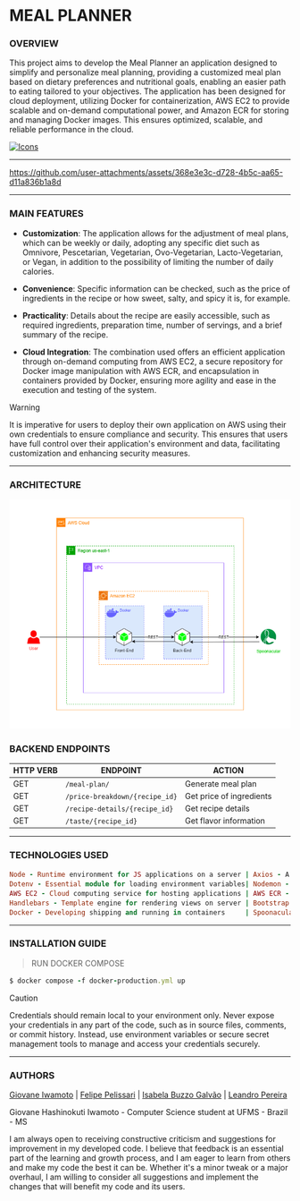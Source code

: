 # MEAL PLANNER

### **OVERVIEW**

This project aims to develop the Meal Planner an application designed to simplify and personalize meal planning, providing a customized meal plan based on dietary preferences and nutritional goals, enabling an easier path to eating tailored to your objectives. The application has been designed for cloud deployment, utilizing Docker for containerization, AWS EC2 to provide scalable and on-demand computational power, and Amazon ECR for storing and managing Docker images. This ensures optimized, scalable, and reliable performance in the cloud.

[![Icons](https://skillicons.dev/icons?i=aws,nodejs,docker,js,bootstrap,html,css&theme=dark)](https://skillicons.dev)

---

https://github.com/user-attachments/assets/368e3e3c-d728-4b5c-aa65-d11a836b1a8d

---

### **MAIN FEATURES**

- **Customization**: The application allows for the adjustment of meal plans, which can be weekly or daily, adopting any specific diet such as Omnivore, Pescetarian, Vegetarian, Ovo-Vegetarian, Lacto-Vegetarian, or Vegan, in addition to the possibility of limiting the number of daily calories.

- **Convenience**: Specific information can be checked, such as the price of ingredients in the recipe or how sweet, salty, and spicy it is, for example.

- **Practicality**: Details about the recipe are easily accessible, such as required ingredients, preparation time, number of servings, and a brief summary of the recipe.

- **Cloud Integration**: The combination used offers an efficient application through on-demand computing from AWS EC2, a secure repository for Docker image manipulation with AWS ECR, and encapsulation in containers provided by Docker, ensuring more agility and ease in the execution and testing of the system.

> [!WARNING]
> It is imperative for users to deploy their own application on AWS using their own credentials to ensure compliance and security. This ensures that users have full control over their application's environment and data, facilitating customization and enhancing security measures.

---

### **ARCHITECTURE**

![AWS Architecture](./docs/architecture.png)

### **BACKEND ENDPOINTS**

| **HTTP VERB** | **ENDPOINT**                   | **ACTION**               |
| ------------- | ------------------------------ | ------------------------ |
| GET           | `/meal-plan/`                  | Generate meal plan       |
| GET           | `/price-breakdown/{recipe_id}` | Get price of ingredients |
| GET           | `/recipe-details/{recipe_id}`  | Get recipe details       |
| GET           | `/taste/{recipe_id}`           | Get flavor information   |

---

### **TECHNOLOGIES USED**

```ruby
Node - Runtime environment for JS applications on a server | Axios - A versatile library for HTTP requests
Dotenv - Essential module for loading environment variables| Nodemon - Automatic restart of Node application
AWS EC2 - Cloud computing service for hosting applications | AWS ECR - Storing Docker container images
Handlebars - Template engine for rendering views on server | Bootstrap - CSS framework for styling web pages
Docker - Developing shipping and running in containers     | Spoonacular - Recipes and nutrition external API
```

---

### **INSTALLATION GUIDE**

> RUN DOCKER COMPOSE

```ruby
$ docker compose -f docker-production.yml up
```

> [!CAUTION]
> Credentials should remain local to your environment only. Never expose your credentials in any part of the code, such as in source files, comments, or commit history. Instead, use environment variables or secure secret management tools to manage and access your credentials securely.

---

### **AUTHORS**

[Giovane Iwamoto](https://github.com/GiovaneIwamoto) | [Felipe Pelissari](https://github.com/FeliPellissari) | [Isabela Buzzo Galvão](https://github.com/isabelabuzzo) | [Leandro Pereira](https://github.com/leojgpereira)

Giovane Hashinokuti Iwamoto - Computer Science student at UFMS - Brazil - MS

I am always open to receiving constructive criticism and suggestions for improvement in my developed code. I believe that feedback is an essential part of the learning and growth process, and I am eager to learn from others and make my code the best it can be. Whether it's a minor tweak or a major overhaul, I am willing to consider all suggestions and implement the changes that will benefit my code and its users.
